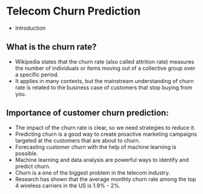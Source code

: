 # Telecom Churn Prediction
- Introduction
## What is the churn rate?
- Wikipedia states that the churn rate (also called attrition rate) measures the number of individuals or items moving out of a collective group over a specific period.
- It applies in many contexts, but the mainstream understanding of churn rate is related to the business case of customers that stop buying from you.
## Importance of customer churn prediction:
- The impact of the churn rate is clear, so we need strategies to reduce it.
- Predicting churn is a good way to create proactive marketing campaigns targeted at the customers that are about to churn.
- Forecasting customer churn with the help of machine learning is possible.
- Machine learning and data analysis are powerful ways to identify and predict churn.
- Churn is a one of the biggest problem in the telecom industry.
- Research has shown that the average monthly churn rate among the top 4 wireless carriers in the US is 1.9% - 2%.
